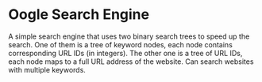 # Oogle Search Engine #

A simple search engine that uses two binary search trees to speed up the search.
One of them is a tree of keyword nodes, each node contains corresponding URL IDs (in integers).
The other one is a tree of URL IDs, each node maps to a full URL address of the website.
Can search websites with multiple keywords.